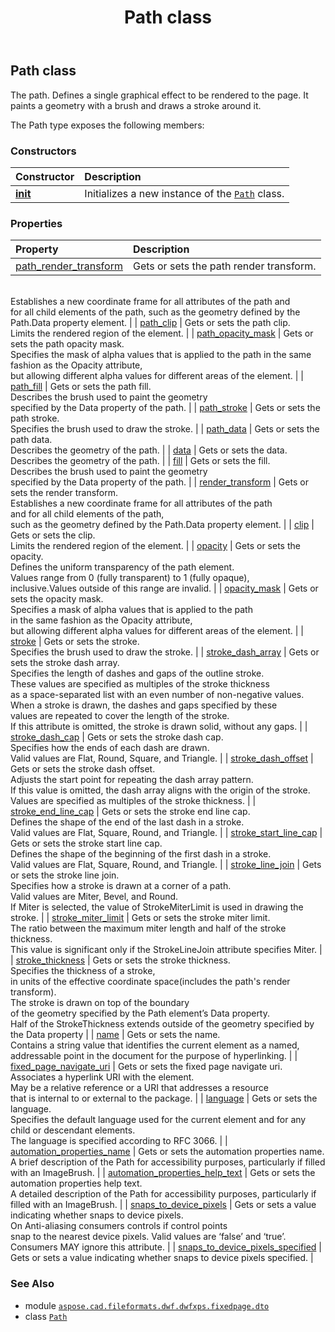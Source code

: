 ﻿---
title: Path class
second_title: Aspose.CAD for Python via .NET API References
description: 
type: docs
weight: 120
url: /python-net/aspose.cad.fileformats.dwf.dwfxps.fixedpage.dto/path/
is_root: false
---

## Path class

The path.
Defines a single graphical effect to be rendered to the page.
It paints a geometry with a brush and draws a stroke around it.



The Path type exposes the following members:

### Constructors
| Constructor | Description |
| :- | :- |
| [__init__](/cad/python-net/aspose.cad.fileformats.dwf.dwfxps.fixedpage.dto/path/__init__/#) | Initializes a new instance of the [`Path`](/cad/python-net/aspose.cad.fileformats.dwf.dwfxps.fixedpage.dto/path) class. |


### Properties
| Property | Description |
| :- | :- |
| [path_render_transform](/cad/python-net/aspose.cad.fileformats.dwf.dwfxps.fixedpage.dto/path/path_render_transform) | Gets or sets the path render transform.<br/>Establishes a new coordinate frame for all attributes of the path and<br/>for all child elements of the path, such as the geometry defined by the Path.Data property element. |
| [path_clip](/cad/python-net/aspose.cad.fileformats.dwf.dwfxps.fixedpage.dto/path/path_clip) | Gets or sets the path clip.<br/>Limits the rendered region of the element. |
| [path_opacity_mask](/cad/python-net/aspose.cad.fileformats.dwf.dwfxps.fixedpage.dto/path/path_opacity_mask) | Gets or sets the path opacity mask.<br/>Specifies the mask of alpha values that is applied to the path in the same fashion as the Opacity attribute,<br/>but allowing different alpha values for different areas of the element. |
| [path_fill](/cad/python-net/aspose.cad.fileformats.dwf.dwfxps.fixedpage.dto/path/path_fill) | Gets or sets the path fill.<br/>Describes the brush used to paint the geometry<br/>specified by the Data property of the path. |
| [path_stroke](/cad/python-net/aspose.cad.fileformats.dwf.dwfxps.fixedpage.dto/path/path_stroke) | Gets or sets the path stroke.<br/>Specifies the brush used to draw the stroke. |
| [path_data](/cad/python-net/aspose.cad.fileformats.dwf.dwfxps.fixedpage.dto/path/path_data) | Gets or sets the path data.<br/>Describes the geometry of the path. |
| [data](/cad/python-net/aspose.cad.fileformats.dwf.dwfxps.fixedpage.dto/path/data) | Gets or sets the data.<br/>Describes the geometry of the path. |
| [fill](/cad/python-net/aspose.cad.fileformats.dwf.dwfxps.fixedpage.dto/path/fill) | Gets or sets the fill.<br/>Describes the brush used to paint the geometry<br/>specified by the Data property of the path. |
| [render_transform](/cad/python-net/aspose.cad.fileformats.dwf.dwfxps.fixedpage.dto/path/render_transform) | Gets or sets the render transform.<br/>Establishes a new coordinate frame for all attributes of the path<br/>and for all child elements of the path,<br/>such as the geometry defined by the Path.Data property element. |
| [clip](/cad/python-net/aspose.cad.fileformats.dwf.dwfxps.fixedpage.dto/path/clip) | Gets or sets the clip.<br/>Limits the rendered region of the element. |
| [opacity](/cad/python-net/aspose.cad.fileformats.dwf.dwfxps.fixedpage.dto/path/opacity) | Gets or sets the opacity.<br/>Defines the uniform transparency of the path element.<br/>Values range from 0 (fully transparent) to 1 (fully opaque),<br/>inclusive.Values outside of this range are invalid. |
| [opacity_mask](/cad/python-net/aspose.cad.fileformats.dwf.dwfxps.fixedpage.dto/path/opacity_mask) | Gets or sets the opacity mask.<br/>Specifies a mask of alpha values that is applied to the path<br/>in the same fashion as the Opacity attribute,<br/>but allowing different alpha values for different areas of the element. |
| [stroke](/cad/python-net/aspose.cad.fileformats.dwf.dwfxps.fixedpage.dto/path/stroke) | Gets or sets the stroke.<br/>Specifies the brush used to draw the stroke. |
| [stroke_dash_array](/cad/python-net/aspose.cad.fileformats.dwf.dwfxps.fixedpage.dto/path/stroke_dash_array) | Gets or sets the stroke dash array.<br/>Specifies the length of dashes and gaps of the outline stroke.<br/>These values are specified as multiples of the stroke thickness<br/>as a space-separated list with an even number of non-negative values.<br/>When a stroke is drawn, the dashes and gaps specified by these<br/>values are repeated to cover the length of the stroke.<br/>If this attribute is omitted, the stroke is drawn solid, without any gaps. |
| [stroke_dash_cap](/cad/python-net/aspose.cad.fileformats.dwf.dwfxps.fixedpage.dto/path/stroke_dash_cap) | Gets or sets the stroke dash cap.<br/>Specifies how the ends of each dash are drawn.<br/>Valid values are Flat, Round, Square, and Triangle. |
| [stroke_dash_offset](/cad/python-net/aspose.cad.fileformats.dwf.dwfxps.fixedpage.dto/path/stroke_dash_offset) | Gets or sets the stroke dash offset.<br/>Adjusts the start point for repeating the dash array pattern.<br/>If this value is omitted, the dash array aligns with the origin of the stroke.<br/>Values are specified as multiples of the stroke thickness. |
| [stroke_end_line_cap](/cad/python-net/aspose.cad.fileformats.dwf.dwfxps.fixedpage.dto/path/stroke_end_line_cap) | Gets or sets the stroke end line cap.<br/>Defines the shape of the end of the last dash in a stroke.<br/>Valid values are Flat, Square, Round, and Triangle. |
| [stroke_start_line_cap](/cad/python-net/aspose.cad.fileformats.dwf.dwfxps.fixedpage.dto/path/stroke_start_line_cap) | Gets or sets the stroke start line cap.<br/>Defines the shape of the beginning of the first dash in a stroke.<br/>Valid values are Flat, Square, Round, and Triangle. |
| [stroke_line_join](/cad/python-net/aspose.cad.fileformats.dwf.dwfxps.fixedpage.dto/path/stroke_line_join) | Gets or sets the stroke line join.<br/>Specifies how a stroke is drawn at a corner of a path.<br/>Valid values are Miter, Bevel, and Round.<br/>If Miter is selected, the value of StrokeMiterLimit is used in drawing the stroke. |
| [stroke_miter_limit](/cad/python-net/aspose.cad.fileformats.dwf.dwfxps.fixedpage.dto/path/stroke_miter_limit) | Gets or sets the stroke miter limit.<br/>The ratio between the maximum miter length and half of the stroke thickness.<br/>This value is significant only if the StrokeLineJoin attribute specifies Miter. |
| [stroke_thickness](/cad/python-net/aspose.cad.fileformats.dwf.dwfxps.fixedpage.dto/path/stroke_thickness) | Gets or sets the stroke thickness.<br/>Specifies the thickness of a stroke,<br/>in units of the effective coordinate space(includes the path's render transform).<br/>The stroke is drawn on top of the boundary<br/>of the geometry specified by the Path element’s Data property.<br/>Half of the StrokeThickness extends outside of the geometry specified by the Data property |
| [name](/cad/python-net/aspose.cad.fileformats.dwf.dwfxps.fixedpage.dto/path/name) | Gets or sets the name.<br/>Contains a string value that identifies the current element as a named,<br/>addressable point in the document for the purpose of hyperlinking. |
| [fixed_page_navigate_uri](/cad/python-net/aspose.cad.fileformats.dwf.dwfxps.fixedpage.dto/path/fixed_page_navigate_uri) | Gets or sets the fixed page navigate uri.<br/>Associates a hyperlink URI with the element.<br/>May be a relative reference or a URI that addresses a resource<br/>that is internal to or external to the package. |
| [language](/cad/python-net/aspose.cad.fileformats.dwf.dwfxps.fixedpage.dto/path/language) | Gets or sets the language.<br/>Specifies the default language used for the current element and for any child or descendant elements.<br/>The language is specified according to RFC 3066. |
| [automation_properties_name](/cad/python-net/aspose.cad.fileformats.dwf.dwfxps.fixedpage.dto/path/automation_properties_name) | Gets or sets the automation properties name.<br/>A brief description of the Path for accessibility purposes, particularly if filled with an ImageBrush. |
| [automation_properties_help_text](/cad/python-net/aspose.cad.fileformats.dwf.dwfxps.fixedpage.dto/path/automation_properties_help_text) | Gets or sets the automation properties help text.<br/>A detailed description of the Path for accessibility purposes, particularly if filled with an ImageBrush. |
| [snaps_to_device_pixels](/cad/python-net/aspose.cad.fileformats.dwf.dwfxps.fixedpage.dto/path/snaps_to_device_pixels) | Gets or sets a value indicating whether snaps to device pixels.<br/>On Anti-aliasing consumers controls if control points<br/>snap to the nearest device pixels. Valid values are ‘false’ and ‘true’.<br/>Consumers MAY ignore this attribute. |
| [snaps_to_device_pixels_specified](/cad/python-net/aspose.cad.fileformats.dwf.dwfxps.fixedpage.dto/path/snaps_to_device_pixels_specified) | Gets or sets a value indicating whether snaps to device pixels specified. |



### See Also
* module [`aspose.cad.fileformats.dwf.dwfxps.fixedpage.dto`](..)
* class [`Path`](/cad/python-net/aspose.cad.fileformats.dwf.dwfxps.fixedpage.dto/path)
